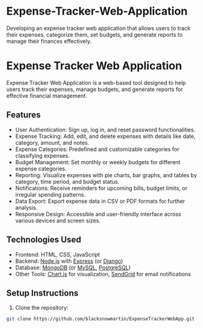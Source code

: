 # Expense-Tracker-Web-Application
Developing an expense tracker web application that allows users to track their expenses, categorize them, set budgets, and generate reports to manage their finances effectively.
# Expense Tracker Web Application

Expense Tracker Web Application is a web-based tool designed to help users track their expenses, manage budgets, and generate reports for effective financial management.

## Features

- User Authentication: Sign up, log in, and reset password functionalities.
- Expense Tracking: Add, edit, and delete expenses with details like date, category, amount, and notes.
- Expense Categories: Predefined and customizable categories for classifying expenses.
- Budget Management: Set monthly or weekly budgets for different expense categories.
- Reporting: Visualize expenses with pie charts, bar graphs, and tables by category, time period, and budget status.
- Notifications: Receive reminders for upcoming bills, budget limits, or irregular spending patterns.
- Data Export: Export expense data in CSV or PDF formats for further analysis.
- Responsive Design: Accessible and user-friendly interface across various devices and screen sizes.

## Technologies Used

- Frontend: HTML, CSS, JavaScript
- Backend: [Node.js](https://nodejs.org/) with [Express](https://expressjs.com/) (or [Django](https://www.djangoproject.com/))
- Database: [MongoDB](https://www.mongodb.com/) (or [MySQL](https://www.mysql.com/), [PostgreSQL](https://www.postgresql.org/))
- Other Tools: [Chart.js](https://www.chartjs.org/) for visualization, [SendGrid](https://sendgrid.com/) for email notifications

## Setup Instructions

1. Clone the repository:

```bash
git clone https://github.com/blacksnowmartin/ExpenseTrackerWebApp.git

